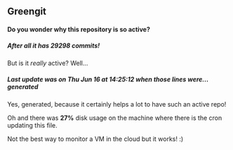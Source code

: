 ## Greengit

#### Do you wonder why this repository is so active?

##### After all it has 29298 commits!

But is it *really* active? Well...

##### Last update was on Thu Jun 16 at 14:25:12 when those lines were... generated

Yes, generated, because it certainly helps a lot to have such an active repo!

Oh and there was **27%** disk usage on the machine
where there is the cron updating this file.

Not the best way to monitor a VM in the cloud but it works! :)
